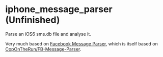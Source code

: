 # iphone_message_parser (Unfinished)
Parse an iOS6 sms.db file and analyse it.

Very much based on [Facebook Message Parser](https://github.com/jsharkey13/facebook_message_parser), which is itself based on [CopOnTheRun/FB-Message-Parser](https://github.com/CopOnTheRun/FB-Message-Parser).
